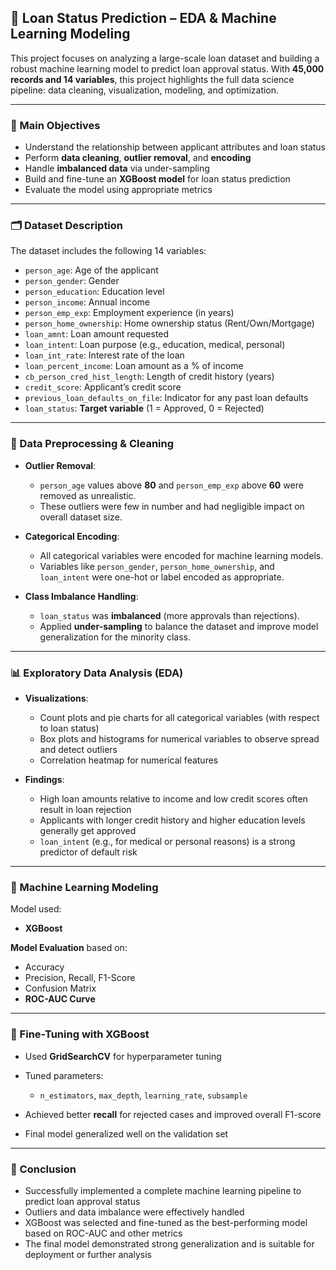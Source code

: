 ## 🏦 Loan Status Prediction – EDA & Machine Learning Modeling

This project focuses on analyzing a large-scale loan dataset and building a robust machine learning model to predict loan approval status. With **45,000 records and 14 variables**, this project highlights the full data science pipeline: data cleaning, visualization, modeling, and optimization.

---

### 🎯 Main Objectives

* Understand the relationship between applicant attributes and loan status
* Perform **data cleaning**, **outlier removal**, and **encoding**
* Handle **imbalanced data** via under-sampling
* Build and fine-tune an **XGBoost model** for loan status prediction
* Evaluate the model using appropriate metrics

---

### 🗂️ Dataset Description

The dataset includes the following 14 variables:

* `person_age`: Age of the applicant
* `person_gender`: Gender
* `person_education`: Education level
* `person_income`: Annual income
* `person_emp_exp`: Employment experience (in years)
* `person_home_ownership`: Home ownership status (Rent/Own/Mortgage)
* `loan_amnt`: Loan amount requested
* `loan_intent`: Loan purpose (e.g., education, medical, personal)
* `loan_int_rate`: Interest rate of the loan
* `loan_percent_income`: Loan amount as a % of income
* `cb_person_cred_hist_length`: Length of credit history (years)
* `credit_score`: Applicant’s credit score
* `previous_loan_defaults_on_file`: Indicator for any past loan defaults
* `loan_status`: **Target variable** (1 = Approved, 0 = Rejected)

---

### 🧹 Data Preprocessing & Cleaning

* **Outlier Removal**:

  * `person_age` values above **80** and `person_emp_exp` above **60** were removed as unrealistic.
  * These outliers were few in number and had negligible impact on overall dataset size.

* **Categorical Encoding**:

  * All categorical variables were encoded for machine learning models.
  * Variables like `person_gender`, `person_home_ownership`, and `loan_intent` were one-hot or label encoded as appropriate.

* **Class Imbalance Handling**:

  * `loan_status` was **imbalanced** (more approvals than rejections).
  * Applied **under-sampling** to balance the dataset and improve model generalization for the minority class.

---

### 📊 Exploratory Data Analysis (EDA)

* **Visualizations**:

  * Count plots and pie charts for all categorical variables (with respect to loan status)
  * Box plots and histograms for numerical variables to observe spread and detect outliers
  * Correlation heatmap for numerical features

* **Findings**:

  * High loan amounts relative to income and low credit scores often result in loan rejection
  * Applicants with longer credit history and higher education levels generally get approved
  * `loan_intent` (e.g., for medical or personal reasons) is a strong predictor of default risk

---

### 🧠 Machine Learning Modeling

Model used:

* **XGBoost**

**Model Evaluation** based on:

* Accuracy
* Precision, Recall, F1-Score
* Confusion Matrix
* **ROC-AUC Curve**

---

### 🔧 Fine-Tuning with XGBoost

* Used **GridSearchCV** for hyperparameter tuning
* Tuned parameters:

  * `n_estimators`, `max_depth`, `learning_rate`, `subsample`
* Achieved better **recall** for rejected cases and improved overall F1-score
* Final model generalized well on the validation set

---

### 📌 Conclusion

* Successfully implemented a complete machine learning pipeline to predict loan approval status
* Outliers and data imbalance were effectively handled
* XGBoost was selected and fine-tuned as the best-performing model based on ROC-AUC and other metrics
* The final model demonstrated strong generalization and is suitable for deployment or further analysis
